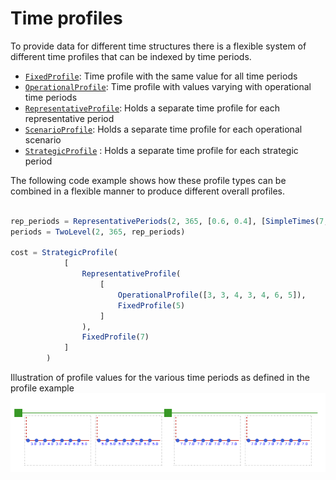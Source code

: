 # Time profiles
To provide data for different time structures there is a flexible system of different time
profiles that can be indexed by time periods.

- [`FixedProfile`](@ref): Time profile with the same value for all time periods 
- [`OperationalProfile`](@ref): Time profile with values varying with operational time periods 
- [`RepresentativeProfile`](@ref): Holds a separate time profile for each representative period
- [`ScenarioProfile`](@ref): Holds a separate time profile for each operational scenario
- [`StrategicProfile`](@ref) : Holds a separate time profile for each strategic period

The following code example shows how these profile types can be combined in a flexible 
manner to produce different overall profiles.
```julia

rep_periods = RepresentativePeriods(2, 365, [0.6, 0.4], [SimpleTimes(7,1), SimpleTimes(7,1)])
periods = TwoLevel(2, 365, rep_periods)

cost = StrategicProfile(
            [
                RepresentativeProfile(
                    [
                        OperationalProfile([3, 3, 4, 3, 4, 6, 5]), 
                        FixedProfile(5)
                    ]
                ),
                FixedProfile(7)
            ]
        )
```
Illustration of profile values for the various time periods as defined in the profile example
![Time profile values](./../figures/profiles.png)
